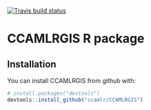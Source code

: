 
[![Travis build status](https://travis-ci.org/ccamlr/CCAMLRGIS.svg?branch=master)](https://travis-ci.org/ccamlr/CCAMLRGIS)

<!-- README.md is generated from README.Rmd. Please edit that file -->
CCAMLRGIS R package
===================


Installation
------------

You can install CCAMLRGIS from github with:

``` r
# install.packages("devtools")
devtools::install_github("ccamlr/CCAMLRGIS")
```

